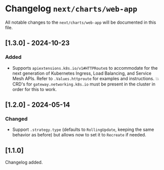 # Changelog `next/charts/web-app`

All notable changes to the `next/charts/web-app` will be documented in this file.

## [1.3.0] - 2024-10-23

### Added

- Supports `apiextensions.k8s.io/v1#HTTPRoute`s to accommodate for the next generation of Kubernetes Ingress, Load Balancing, and Service Mesh APIs.
  Refer to `.Values.httproute` for examples and instructions.
  💥 CRD's for `gateway.networking.k8s.io` must be present in the cluster in order for this to work.


## [1.2.0] - 2024-05-14

### Changed

- Support `.strategy.type` (defaults to `RollingUpdate`, keeping the same behavior as before) but allows now to set it to `Recreate` if needed.

## [1.1.0]

Changelog added.
